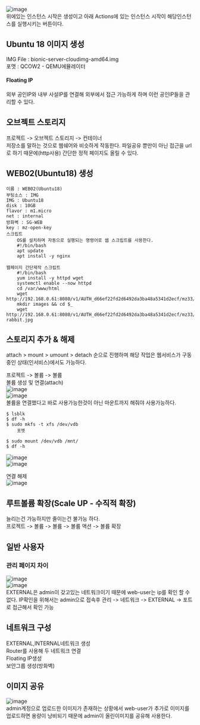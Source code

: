![image](file:///C:/Users/r2com/Desktop/4_5%EC%9B%94%20%EC%88%98%EC%97%85%EB%82%B4%EC%9A%A9/images/image151.png)   
위에있는 인스턴스 시작은 생성이고 아래 Actions에 있는 인스턴스 시작이 해당인스턴스를 실행시키는 버튼이다.   

## Ubuntu 18 이미지 생성
IMG File : bionic-server-cloudimg-amd64.img   
포맷 : QCOW2 - QEMU에뮬레이터   

#### Floating IP   
외부 공인IP와 내부 사설IP를 연결해 외부에서 접근 가능하게 하며 이런 공인IP들을 관리할 수 있다.   

## 오브젝트 스토리지
프로젝트 -> 오브젝트 스토리지 -> 컨테이너   
저장소를 말하는 것으로 웹쉐어와 비슷하게 작동한다. 파일공유 뿐만이 아닌 접근을 url로 하기 때문에(http사용) 간단한 정적 페이지도 올릴 수 있다.   

## WEB02(Ubuntu18) 생성

    이름 : WEB02(Ubuntu18)   
    부팅소스 : IMG   
    IMG : Ubuntu18   
    disk : 10GB   
    flavor : m1.micro   
    net : internal   
    방화벽 : SG-WEB   
    key : mz-open-key   
    스크립트   
        OS를 설치하며 자동으로 실행되는 명령어로 쉡 스크립트를 사용한다.
        #!/bin/bash
        apt update
        apt install -y nginx
    
    웹페이지 간단제작 스크립트
        #!/bin/bash
        yum install -y httpd wget
        systemctl enable --now httpd
        cd /var/www/html
        wget http://192.168.0.61:8080/v1/AUTH_d66ef22fd2d6492da3ba48a5341d2ecf/mz33/index.html
        mkdir images && cd $_
        wget http://192.168.0.61:8080/v1/AUTH_d66ef22fd2d6492da3ba48a5341d2ecf/mz33/images/two-rabbit.jpg

## 스토리지 추가 & 해제
attach > mount > umount > detach 순으로 진행하며 해당 작업은 웹서비스가 구동중인 상태(인서비스)에서도 가능하다.   

프로젝트 -> 볼륨 -> 볼륨   
볼륨 생성 및 연결(attach)   
![image](file:///C:/Users/r2com/Desktop/4_5%EC%9B%94%20%EC%88%98%EC%97%85%EB%82%B4%EC%9A%A9/images/image114.png)   
![image](file:///C:/Users/r2com/Desktop/4_5%EC%9B%94%20%EC%88%98%EC%97%85%EB%82%B4%EC%9A%A9/images/image28.png)   
볼륨을 연결했다고 바로 사용가능한것이 아닌 마운트까지 해줘야 사용가능하다.   
```
$ lsblk
$ df -h
$ sudo mkfs -t xfs /dev/vdb
    포멧

$ sudo mount /dev/vdb /mnt/
$ df -h
```
![image](file:///C:/Users/r2com/Desktop/4_5%EC%9B%94%20%EC%88%98%EC%97%85%EB%82%B4%EC%9A%A9/images/image132.png)   
![image](file:///C:/Users/r2com/Desktop/4_5%EC%9B%94%20%EC%88%98%EC%97%85%EB%82%B4%EC%9A%A9/images/image146.png)   

연결 해제   
![image](file:///C:/Users/r2com/Desktop/4_5%EC%9B%94%20%EC%88%98%EC%97%85%EB%82%B4%EC%9A%A9/images/image36.png)   

## 루트볼륨 확장(Scale UP - 수직적 확장)
늘리는건 가능하지만 줄이는건 불가능 하다.   
프로젝트 -> 볼륨 -> 볼륨 -> 볼륨 액션 -> 볼륨 확장   

## 일반 사용자
### 관리 페이지 차이
![image](file:///C:/Users/r2com/Desktop/4_5%EC%9B%94%20%EC%88%98%EC%97%85%EB%82%B4%EC%9A%A9/images/image76.png)   
![image](file:///C:/Users/r2com/Desktop/4_5%EC%9B%94%20%EC%88%98%EC%97%85%EB%82%B4%EC%9A%A9/images/image94.png)   
EXTERNAL은 admin이 갖고있는 네트워크이기 때문에 web-user는 ip를 확인 할 수 없다. IP확인을 위해서는 admin으로 접속후 관리 -> 네트워크 -> EXTERNAL -> 포트 로 접근해서 확인 가능   

## 네트워크 구성
EXTERNAL,INTERNAL네트워크 생성   
Router를 사용해 두 네트워크 연결   
Floating IP생성   
보안그룹 생성(방화벽)   

## 이미지 공유
![image](file:///C:/Users/r2com/Desktop/4_5%EC%9B%94%20%EC%88%98%EC%97%85%EB%82%B4%EC%9A%A9/images/image116.png)   
admin계정으로 업로드한 이미지가 존재하는 상황에서 web-user가 추가로 이미지를 업로드하면 용량이 낭비되기 때문에 admin이 올린이미지를 공유해 사용한다.